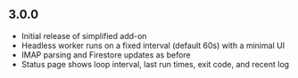 <!-- https://developers.home-assistant.io/docs/add-ons/presentation#keeping-a-changelog -->

## 3.0.0

- Initial release of simplified add-on
- Headless worker runs on a fixed interval (default 60s) with a minimal UI
- IMAP parsing and Firestore updates as before
- Status page shows loop interval, last run times, exit code, and recent log
